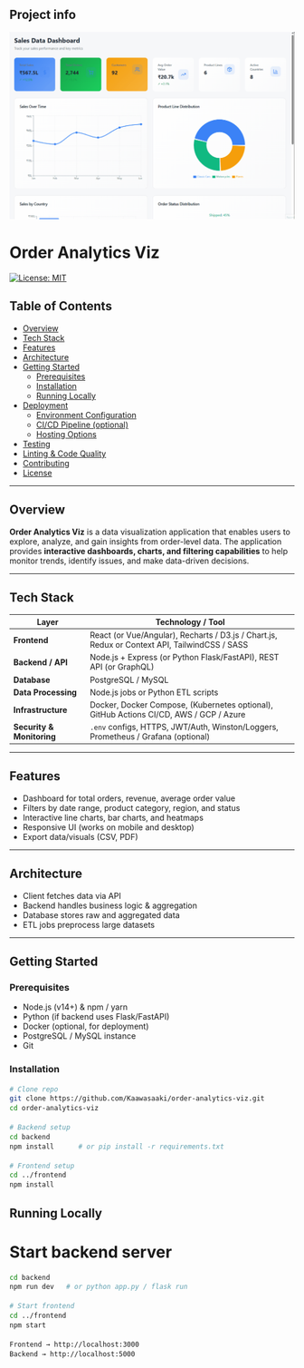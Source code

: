 
## Project info

![Live Demo of App](https://github.com/Kaawasaaki/order-analytics-viz/blob/main/sales_dashboard.gif)

# Order Analytics Viz

[![License: MIT](https://img.shields.io/badge/License-MIT-yellow.svg)](LICENSE)

##  Table of Contents
- [Overview](#overview)  
- [Tech Stack](#tech-stack)  
- [Features](#features)  
- [Architecture](#architecture)  
- [Getting Started](#getting-started)  
  - [Prerequisites](#prerequisites)  
  - [Installation](#installation)  
  - [Running Locally](#running-locally)  
- [Deployment](#deployment)  
  - [Environment Configuration](#environment-configuration)  
  - [CI/CD Pipeline (optional)](#cicd-pipeline-optional)  
  - [Hosting Options](#hosting-options)  
- [Testing](#testing)  
- [Linting & Code Quality](#linting--code-quality)  
- [Contributing](#contributing)  
- [License](#license)  

---

##  Overview
**Order Analytics Viz** is a data visualization application that enables users to explore, analyze, and gain insights from order-level data. The application provides **interactive dashboards, charts, and filtering capabilities** to help monitor trends, identify issues, and make data-driven decisions.

---

##  Tech Stack

| Layer | Technology / Tool |
|---|---|
| **Frontend** | React (or Vue/Angular), Recharts / D3.js / Chart.js, Redux or Context API, TailwindCSS / SASS |
| **Backend / API** | Node.js + Express (or Python Flask/FastAPI), REST API (or GraphQL) |
| **Database** | PostgreSQL / MySQL |
| **Data Processing** | Node.js jobs or Python ETL scripts |
| **Infrastructure** | Docker, Docker Compose, (Kubernetes optional), GitHub Actions CI/CD, AWS / GCP / Azure |
| **Security & Monitoring** | `.env` configs, HTTPS, JWT/Auth, Winston/Loggers, Prometheus / Grafana (optional) |

---

##  Features
-  Dashboard for total orders, revenue, average order value  
- Filters by date range, product category, region, and status  
- Interactive line charts, bar charts, and heatmaps  
-  Responsive UI (works on mobile and desktop)  
-  Export data/visuals (CSV, PDF)  

---

##  Architecture

- Client fetches data via API  
- Backend handles business logic & aggregation  
- Database stores raw and aggregated data  
- ETL jobs preprocess large datasets  

---

##  Getting Started

###  Prerequisites
- Node.js (v14+) & npm / yarn  
- Python (if backend uses Flask/FastAPI)  
- Docker (optional, for deployment)  
- PostgreSQL / MySQL instance  
- Git  

### Installation
```bash
# Clone repo
git clone https://github.com/Kaawasaaki/order-analytics-viz.git
cd order-analytics-viz

# Backend setup
cd backend
npm install      # or pip install -r requirements.txt

# Frontend setup
cd ../frontend
npm install
```

## Running Locally
# Start backend server
```bash
cd backend
npm run dev   # or python app.py / flask run

# Start frontend
cd ../frontend
npm start

Frontend → http://localhost:3000
Backend → http://localhost:5000

```




